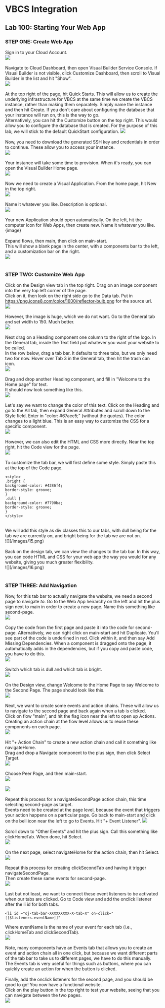 # VBCS Integration

<h2> Lab 100: Starting Your Web App </h2>

<h3> STEP ONE: Create Web App </h3> 

Sign in to your Cloud Account. <br>
![](/images/1.png) <br>
<br>
Navigate to Cloud Dashboard, then open Visual Builder Service Console. If Visual Builder is not visible, click Customize Dashboard, then scroll to Visual Builder in the list and hit "Show".<br>
![](/images/2.png) <br>
<br>
At the top right of the page, hit Quick Starts. This will allow us to create the underlying infrastructure for VBCS at the same time we create the VBCS instance, rather than making them separately. Simply name the instance and then hit Create. If you don't care about configuring the database that your instance will run on, this is the way to go. <br>
Alternatively, you can hit the Customize button on the top right. This would allow you to configure the database that is created. For the purpose of this lab, we will stick to the default QuickStart configuration.
![](/images/3.png)<br>
<br>
Now, you need to download the generated SSH key and credentials in order to continue. These allow you to access your instance.<br>
![](/images/4.png)<br>
<br>
Your instance will take some time to provision. When it's ready, you can open the Visual Builder Home page.<br>
![](/images/5.png)<br>
<br>
Now we need to create a Visual Application. From the home page, hit New in the top right. <br>
![](/images/6.png)<br>
<br>
Name it whatever you like. Description is optional. <br>
![](/images/7.png)<br>
<br>
Your new Application should open automatically. On the left, hit the computer icon for Web Apps, then create new. Name it whatever you like. <br>
{image}<br>
<br>
Expand flows, then main, then click on main-start. <br>
This will show a blank page in the center, with a components bar to the left, and a customization bar on the right.<br>
![](/images/8.png)<br>
<br>
<h3> STEP TWO: Customize Web App </h3>

Click on the Design view tab in the top right. Drag on an image component into the very top left corner of the page. <br>
Click on it, then look on the right side go to the Data tab. Put in https://png.icons8.com/color/1600/reflector-bulb.png for the source url. <br>
![](/images/9.png)<br>
<br>
However, the image is huge, which we do not want. Go to the General tab and set width to 150. Much better. <br>
![](/images/10.png)<br>
<br>
Next drag on a Heading component one column to the right of the logo. In the General tab, inside the Text field put whatever you want your website to be called.<br>
In the row below, drag a tab bar. It defaults to three tabs, but we only need two for now. Hover over Tab 3 in the General tab, then hit the trash can icon.<br>
![](/images/11.png)<br>
<br>
Drag and drop another Heading component, and fill in "Welcome to the Home page" for text.<br>
It should now look something like this.<br>
![](/images/12.png)<br>
<br>
Let's say we want to change the color of this text. Click on the Heading and go to the All tab, then expand General Attributes and scroll down to the Style field. Enter in "color: #67aee5;" (without the quotes). The color changes to a light blue. This is an easy way to customize the CSS for a specific component. <br>
![](/images/13.png)<br>
<br>
However, we can also edit the HTML and CSS more directly. Near the top right, hit the Code view for the page. <br>
![](/images/14.png)<br>
<br>
To customize the tab bar, we will first define some style. Simply paste this at the top of the Code page.<br>
```
<style>
.bright {
background-color: #4286f4;
border-style: groove;
}
.dull {
background-color: #7790ba;
border-style: groove;
}
</style>
```
<br>
We will add this style as div classes this to our tabs, with dull being for the tab we are currently on, and bright being for the tab we are not on.<br> 
![](/images/15.png)<br>
<br>
Back on the design tab, we can view the changes to the tab bar. In this way, you can code HTML and CSS for your web app the way you would for any website, giving you much greater flexibility.<br>
![](/images/16.png)<br>
<br>
<h3> STEP THREE: Add Navigation </h3>

Now, for this tab bar to actually navigate the website, we need a second page to navigate <i>to</i>. Go to the Web App heirarchy on the left and hit the plus sign next to main in order to create a new page. Name this something like second-page. <br>
![](/images/17.png)<br>
<br>
Copy the code from the first page and paste it into the code for second-page. Alternatively, we can right click on main-start and hit Duplicate. You'll see part of the code is underlined in red. Click within it, and then say Add Missing Dependencies. When a component is dragged onto the page, it automatically adds in the dependencies, but if you copy and paste code, you have to do this.<br>
![](/images/18.png)<br>
<br>
Switch which tab is dull and which tab is bright. <br>
![](/images/19.png)<br>
<br>
On the Design view, change Welcome to the Home Page to say Welcome to the Second Page. The page should look like this.<br>
![](/images/20.png)<br>
<br>
Next, we want to create some events and action chains. These will allow us to navigate to the second page and back again when a tab is clicked.<br>
Click on flow "main", and hit the flag icon near the left to open up Actions. Creating an action chain at the flow level allows us to reuse these components on each page.<br>
![](/images/21.png)<br>
<br>
Hit "+ Action Chain" to create a new action chain and call it something like navigateHome. <br>
Drag and drop a Navigate component to the plus sign, then click Select Target.<br>
![](/images/22.png)<br>
<br>
Choose Peer Page, and then main-start.<br>
![](/images/23.png)<br>
<br>
![](/images/24.png)<br>
<br>
Repeat this process for a navigateSecondPage action chain, this time selecting second-page as target.<br>
Events need to be created at the page level, because the event that triggers your action happens on a particular page. Go back to main-start and click on the bell icon near the left to go to Events. Hit "+ Event Listener".
![](/images/25.png)<br>
<br>
Scroll down to "Other Events" and hit the plus sign. Call this something like clickHomeTab. When done, hit Select.<br>
![](/images/26.png)<br>
<br>
On the next page, select navigateHome for the action chain, then hit Select.<br>
![](/images/27.png)<br>
<br>
Repeat this process for creating clickSecondTab and having it trigger navigateSecondPage.<br>
Then create these same events for second-page.<br>
![](/images/28.png)<br>
<br>
Last but not least, we want to connect these event listeners to be activated when our tabs are clicked. Go to Code view and add the onclick listener after the li id for both tabs.
```
<li id ="oj-tab-bar-XXXXXXXXX-X-tab-X" on-click="[[$listeners.eventName]]"
``` 
Where eventName is the name of your event for each tab (i.e., clickHomeTab and clickSecondTab). <br>
![](/images/29.png)<br>
<br>
Note, many components have an Events tab that allows you to create an event and action chain all in one click, but because we want different parts of the tab bar to take us to different pages, we have to do this manually.<br>
The Events tab is very useful for things such as buttons, where you can quickly create an action for when the button is clicked.<br>
<br>
Finally, add the onclick listeners for the second page, and you should be good to go! You now have a functional website.<br>
Click on the play button in the top right to test your website, seeing that you can navigate between the two pages.<br>
![](/images/30.png)<br>
<br>
